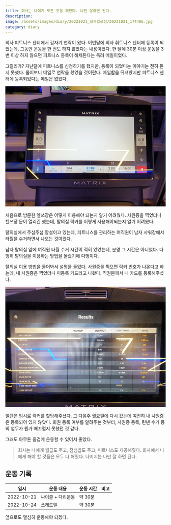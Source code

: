 ```yaml
---
title: 회사는 나에게 모든 것을 해줬다. 나만 잘하면 된다.
description:
image: /assets/images/diary/20221021_회사헬쓰장/20221021_174406.jpg
category: diary
---
```


회사 피트니스 센터에서 갑자기 연락이 왔다. 
이번달에 회사 휘트니스 센터에 등록이 되었는데, 
그동안 운동을 한 번도 하지 않았다는 내용이었다. 
한 달에 30분 이상 운동을 3번 이상 하지 않으면 
피트니스 등록이 해제된다는 독려 메일이었다. 


그럴리가? 
지난달에 피트니스를 신청하기를 했지만, 
등록이 되었다는 이야기는 전혀 듣지 못했다. 
물어보니 메일로 연락을 했었을 것이란다. 
메일함을 뒤져봤지만 피트니스 센터에 등록되었다는 메일은 없었다. 


![](/assets/images/diary/20221021_회사헬쓰장/20221024_182700.jpg)


처음으로 방문한 헬쓰장은 어떻게 이용해야 되는지 알기 어려웠다. 
사원증을 찍었더니 헬쓰장 문이 열리긴 했는데, 
탈의실 락커를 어떻게 사용해야되는지 알기 어려웠다. 


탈의실에서 주섬주섬 망설이고 있는데, 
피트니스를 관리하는 여직원이 남자 샤워장에서 
타월을 수거하면서 나오는 것이었다. 


남자 탈의실 앞에 여직원 타월 수거 시간이 적혀 있었는데, 
분명 그 시간은 아니었다. 
다행히 탈의실을 이용하는 방법을 몰랐기에 다행이다. 


탈의실 이용 방법을 물어봐서 설명을 들었다. 
사원증을 찍으면 락커 번호가 나온다고 하는데, 
내 사원증은 찍었더니 미등록 카드라고 나왔다. 
직원분께서 내 카드를 등록해주셨다. 


![](/assets/images/diary/20221021_회사헬쓰장/20221024_182914.jpg)


일단은 임시로 락커를 할당해주셨다. 
그 다음주 월요일에 다시 갔는데 여전히 내 사원증은 등록되어 있지 않았다. 
회원 등록 여부를 알려주는 것부터, 사원증 등록, 
린넨 수거 등의 업무가 뭔가 매끄럽지 못했던 것 같다. 


그래도 아무튼 즐겁게 운동할 수 있어서 좋았다. 
>회사는 나에게 월급도 주고, 점심밥도 주고, 피트니스도 제공해줬다. 
회사에서 나에게 해야 할 것들은 모두 다 해줬다. 
나머지는 나만 잘 하면 된다. 


운동 기록
---


|일시|운동 내용|운동 시간|비고|
|---|---|---|---|
|2022-10-21|싸이클 + 다리운동|약 30분|   |
|2022-10-24|쓰레드밀|약 30분|   |


앞으로도 열심히 운동해야 되겠다. 
